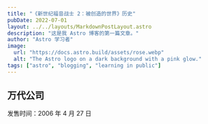```yaml
---
title: "《新世纪福音战士 2：被创造的世界》历史"
pubDate: 2022-07-01
layout: ../../layouts/MarkdownPostLayout.astro
description: "这是我 Astro 博客的第一篇文章。"
author: "Astro 学习者"
image:
  url: "https://docs.astro.build/assets/rose.webp"
  alt: "The Astro logo on a dark background with a pink glow."
tags: ["astro", "blogging", "learning in public"]
---
```


## 万代公司

发售时间：2006 年 4 月 27 日
